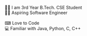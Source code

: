  👨‍🎓 I am 3rd Year B.Tech. CSE Student <br />
 👨‍💻 Aspiring Software Engineer <br />   
 ⌨ Love to Code <br /> 
 💻 Familiar with Java, Python, C, C++ <br />
